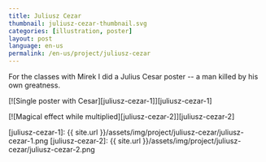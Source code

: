 ```yaml
---
title: Juliusz Cezar
thumbnail: juliusz-cezar-thumbnail.svg
categories: [illustration, poster]
layout: post
language: en-us
permalink: /en-us/project/juliusz-cezar
---
```


For the classes with Mirek I did a Julius Cesar poster -- a man killed by his own greatness.

[![Single poster with Cesar][juliusz-cezar-1]][juliusz-cezar-1]

[![Magical effect while multiplied][juliusz-cezar-2]][juliusz-cezar-2]

[juliusz-cezar-1]: {{ site.url }}/assets/img/project/juliusz-cezar/juliusz-cezar-1.png
[juliusz-cezar-2]: {{ site.url }}/assets/img/project/juliusz-cezar/juliusz-cezar-2.png